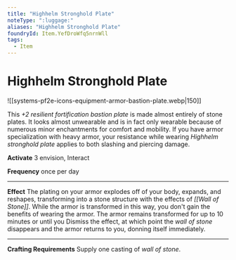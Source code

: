 ```yaml
---
title: "Highhelm Stronghold Plate"
noteType: ":luggage:"
aliases: "Highhelm Stronghold Plate"
foundryId: Item.YefDroWfq5nrnWll
tags:
  - Item
---
```


# Highhelm Stronghold Plate
![[systems-pf2e-icons-equipment-armor-bastion-plate.webp|150]]

This _+2 resilient fortification bastion plate_ is made almost entirely of stone plates. It looks almost unwearable and is in fact only wearable because of numerous minor enchantments for comfort and mobility. If you have armor specialization with heavy armor, your resistance while wearing _Highhelm stronghold plate_ applies to both slashing and piercing damage.

**Activate** 3 envision, Interact

**Frequency** once per day

* * *

**Effect** The plating on your armor explodes off of your body, expands, and reshapes, transforming into a stone structure with the effects of _[[Wall of Stone]]_. While the armor is transformed in this way, you don't gain the benefits of wearing the armor. The armor remains transformed for up to 10 minutes or until you Dismiss the effect, at which point the _wall of stone_ disappears and the armor returns to you, donning itself immediately.

* * *

**Crafting Requirements** Supply one casting of _wall of stone_.
